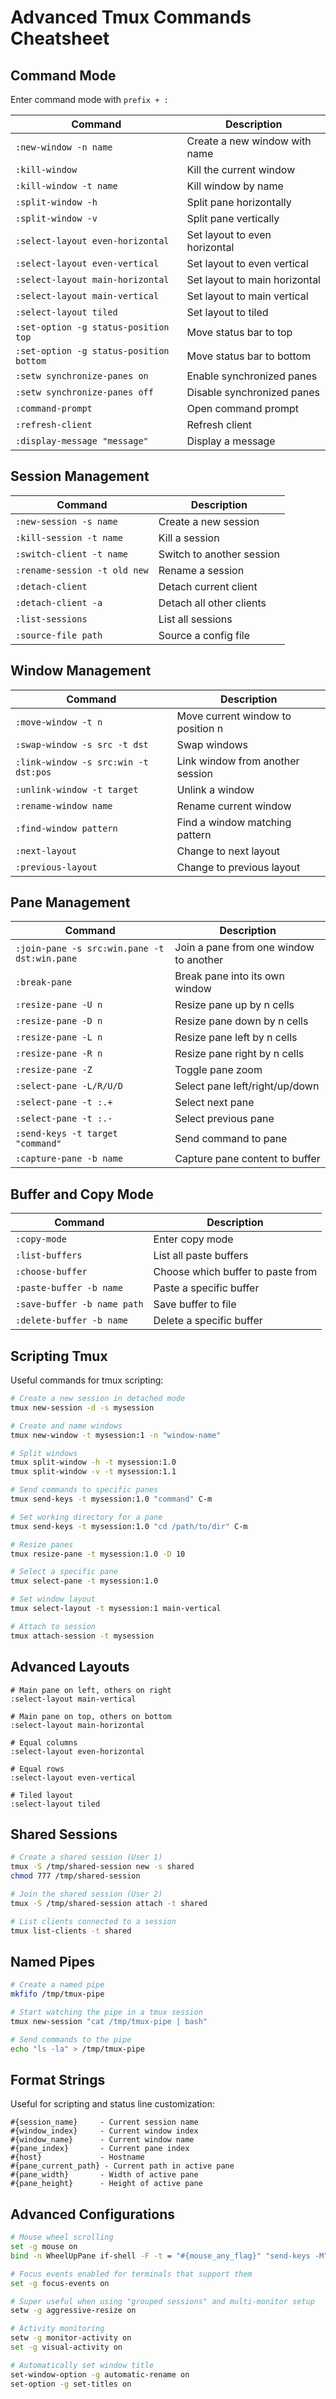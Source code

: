 # Advanced Tmux Commands Cheatsheet

## Command Mode

Enter command mode with `prefix + :`

| Command | Description |
|---------|-------------|
| `:new-window -n name` | Create a new window with name |
| `:kill-window` | Kill the current window |
| `:kill-window -t name` | Kill window by name |
| `:split-window -h` | Split pane horizontally |
| `:split-window -v` | Split pane vertically |
| `:select-layout even-horizontal` | Set layout to even horizontal |
| `:select-layout even-vertical` | Set layout to even vertical |
| `:select-layout main-horizontal` | Set layout to main horizontal |
| `:select-layout main-vertical` | Set layout to main vertical |
| `:select-layout tiled` | Set layout to tiled |
| `:set-option -g status-position top` | Move status bar to top |
| `:set-option -g status-position bottom` | Move status bar to bottom |
| `:setw synchronize-panes on` | Enable synchronized panes |
| `:setw synchronize-panes off` | Disable synchronized panes |
| `:command-prompt` | Open command prompt |
| `:refresh-client` | Refresh client |
| `:display-message "message"` | Display a message |

## Session Management

| Command | Description |
|---------|-------------|
| `:new-session -s name` | Create a new session |
| `:kill-session -t name` | Kill a session |
| `:switch-client -t name` | Switch to another session |
| `:rename-session -t old new` | Rename a session |
| `:detach-client` | Detach current client |
| `:detach-client -a` | Detach all other clients |
| `:list-sessions` | List all sessions |
| `:source-file path` | Source a config file |

## Window Management

| Command | Description |
|---------|-------------|
| `:move-window -t n` | Move current window to position n |
| `:swap-window -s src -t dst` | Swap windows |
| `:link-window -s src:win -t dst:pos` | Link window from another session |
| `:unlink-window -t target` | Unlink a window |
| `:rename-window name` | Rename current window |
| `:find-window pattern` | Find a window matching pattern |
| `:next-layout` | Change to next layout |
| `:previous-layout` | Change to previous layout |

## Pane Management

| Command | Description |
|---------|-------------|
| `:join-pane -s src:win.pane -t dst:win.pane` | Join a pane from one window to another |
| `:break-pane` | Break pane into its own window |
| `:resize-pane -U n` | Resize pane up by n cells |
| `:resize-pane -D n` | Resize pane down by n cells |
| `:resize-pane -L n` | Resize pane left by n cells |
| `:resize-pane -R n` | Resize pane right by n cells |
| `:resize-pane -Z` | Toggle pane zoom |
| `:select-pane -L/R/U/D` | Select pane left/right/up/down |
| `:select-pane -t :.+` | Select next pane |
| `:select-pane -t :.-` | Select previous pane |
| `:send-keys -t target "command"` | Send command to pane |
| `:capture-pane -b name` | Capture pane content to buffer |

## Buffer and Copy Mode

| Command | Description |
|---------|-------------|
| `:copy-mode` | Enter copy mode |
| `:list-buffers` | List all paste buffers |
| `:choose-buffer` | Choose which buffer to paste from |
| `:paste-buffer -b name` | Paste a specific buffer |
| `:save-buffer -b name path` | Save buffer to file |
| `:delete-buffer -b name` | Delete a specific buffer |

## Scripting Tmux

Useful commands for tmux scripting:

```bash
# Create a new session in detached mode
tmux new-session -d -s mysession

# Create and name windows
tmux new-window -t mysession:1 -n "window-name"

# Split windows
tmux split-window -h -t mysession:1.0
tmux split-window -v -t mysession:1.1

# Send commands to specific panes
tmux send-keys -t mysession:1.0 "command" C-m

# Set working directory for a pane
tmux send-keys -t mysession:1.0 "cd /path/to/dir" C-m

# Resize panes
tmux resize-pane -t mysession:1.0 -D 10

# Select a specific pane
tmux select-pane -t mysession:1.0

# Set window layout
tmux select-layout -t mysession:1 main-vertical

# Attach to session
tmux attach-session -t mysession
```

## Advanced Layouts

```
# Main pane on left, others on right
:select-layout main-vertical

# Main pane on top, others on bottom
:select-layout main-horizontal

# Equal columns
:select-layout even-horizontal

# Equal rows
:select-layout even-vertical

# Tiled layout
:select-layout tiled
```

## Shared Sessions

```bash
# Create a shared session (User 1)
tmux -S /tmp/shared-session new -s shared
chmod 777 /tmp/shared-session

# Join the shared session (User 2)
tmux -S /tmp/shared-session attach -t shared

# List clients connected to a session
tmux list-clients -t shared
```

## Named Pipes

```bash
# Create a named pipe
mkfifo /tmp/tmux-pipe

# Start watching the pipe in a tmux session
tmux new-session "cat /tmp/tmux-pipe | bash"

# Send commands to the pipe
echo "ls -la" > /tmp/tmux-pipe
```

## Format Strings

Useful for scripting and status line customization:

```
#{session_name}     - Current session name
#{window_index}     - Current window index
#{window_name}      - Current window name
#{pane_index}       - Current pane index
#{host}             - Hostname
#{pane_current_path} - Current path in active pane
#{pane_width}       - Width of active pane
#{pane_height}      - Height of active pane
```

## Advanced Configurations

```bash
# Mouse wheel scrolling
set -g mouse on
bind -n WheelUpPane if-shell -F -t = "#{mouse_any_flag}" "send-keys -M" "if -Ft= '#{pane_in_mode}' 'send-keys -M' 'copy-mode -e'"

# Focus events enabled for terminals that support them
set -g focus-events on

# Super useful when using "grouped sessions" and multi-monitor setup
setw -g aggressive-resize on

# Activity monitoring
setw -g monitor-activity on
set -g visual-activity on

# Automatically set window title
set-window-option -g automatic-rename on
set-option -g set-titles on
```